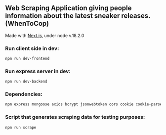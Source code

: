 ## Web Scraping Application giving people information about the latest sneaker releases. (WhenToCop)
Made with [Next.js](https://nextjs.org/), under node v.18.2.0

### Run client side in dev:
```bash
npm run dev-frontend
```

### Run express server in dev:
```bash
npm run dev-backend
```

### Dependencies:
```bash
npm express mongoose axios bcrypt jsonwebtoken cors cookie cookie-parser react-cookie fs uuid https -g nodemon validator redux react-redux react-hot-toast react-spinners @fortawesome/react-fontawesome @fortawesome/free-solid-svg-icons
```

### Script that generates scraping data for testing purposes:
```bash
npm run scrape
```
